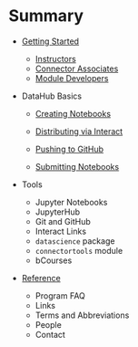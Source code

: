# Summary

* [Getting Started](README.md)
  * [Instructors](/instructors.md)
  * [Connector Associates](connector-associates.md)
  * [Module Developers](module-developers.md)
* DataHub Basics

  * [Creating Notebooks](/datahub-basics/creating-notebooks.md)
  * [Distributing via Interact](/datahub-basics/distributing-via-interact.md)

  * [Pushing to GitHub](/datahub-basics/pushing-to-github.md)

  * [Submitting Notebooks](/datahub-basics/submitting-notebooks.md)

* Tools

  * Jupyter Notebooks
  * JupyterHub
  * Git and GitHub
  * Interact Links
  * `datascience` package
  * `connectortools` module
  * bCourses

* [Reference](reference.md)

  * Program FAQ
  * Links
  * Terms and Abbreviations
  * People
  * Contact



